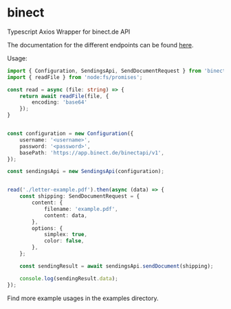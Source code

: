 # binect

Typescript Axios Wrapper for binect.de API

The documentation for the different endpoints can be found [here](https://petstore.swagger.io/?url=https://raw.githubusercontent.com/lucakiebel/binect-api/master/binect.yaml).

Usage: 

```typescript
import { Configuration, SendingsApi, SendDocumentRequest } from 'binect';
import { readFile } from 'node:fs/promises';

const read = async (file: string) => {
    return await readFile(file, {
        encoding: 'base64'
    });
}


const configuration = new Configuration({
    username: '<username>',
    password: '<password>',
    basePath: 'https://app.binect.de/binectapi/v1',
});

const sendingsApi = new SendingsApi(configuration);


read('./letter-example.pdf').then(async (data) => {
    const shipping: SendDocumentRequest = {
        content: {
            filename: 'example.pdf',
            content: data,
        },
        options: {
            simplex: true,
            color: false,
        },
    };

    const sendingResult = await sendingsApi.sendDocument(shipping);

    console.log(sendingResult.data);
});
```

Find more example usages in the examples directory.